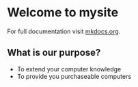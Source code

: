 # Welcome to mysite

For full documentation visit [mkdocs.org](https://www.mkdocs.org).

## What is our purpose?

 * To extend your computer knowledge
 * To provide you purchaseable computers